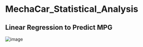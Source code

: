 # MechaCar_Statistical_Analysis

## Linear Regression to Predict MPG

![image](https://user-images.githubusercontent.com/114967995/231609490-5e347fe2-8109-4dd4-93ab-ff8d392bfb56.png)
